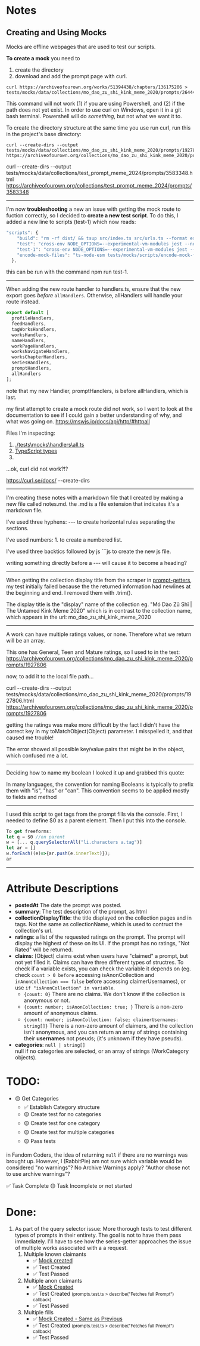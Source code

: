 <h1>Notes</h1>

<h2>Creating and Using Mocks</h2>

Mocks are offline webpages that are used to test our scripts.

**To create a mock** you need to

1. create the directory
2. download and add the prompt page with curl.

```
curl https://archiveofourown.org/works/51394438/chapters/136175206 > tests/mocks/data/collections/mo_dao_zu_shi_kink_meme_2020/prompts/2644428.html
```
This command will not work (1) if you are using Powershell, and (2) if the path does not yet exist. In order to use curl on Windows, open it in a git bash terminal. Powershell will do *something*, but not what we want it to.

To create the directory structure at the same time you use run curl, run this in the project's base directory:

```
curl --create-dirs --output tests/mocks/data/collections/mo_dao_zu_shi_kink_meme_2020/prompts/1927806.html https://archiveofourown.org/collections/mo_dao_zu_shi_kink_meme_2020/prompts/1927806
```

curl --create-dirs --output tests/mocks/data/collections/test_prompt_meme_2024/prompts/3583348.html https://archiveofourown.org/collections/test_prompt_meme_2024/prompts/3583348

---

I'm now **troubleshooting** a new an issue with getting the mock route to fuction correctly, so I decided to **create a new test script**. To do this, I added a new line to scripts (test-1) which now reads: 
```js
"scripts": {
    "build": "rm -rf dist/ && tsup src/index.ts src/urls.ts --format esm,cjs --dts",
    "test": "cross-env NODE_OPTIONS=--experimental-vm-modules jest --no-cache .test.ts$ --verbose=true",
    "test-1": "cross-env NODE_OPTIONS=--experimental-vm-modules jest --no-cache prompts.test.ts$ --verbose=true",
    "encode-mock-files": "ts-node-esm tests/mocks/scripts/encode-mock-files.mts"
  },
```
this can be run with the command npm run test-1.

---

When adding the new route handler to handlers.ts, ensure that the new export goes *before* `allHandlers`. Otherwise, allHandlers will handle your route instead.

```js
export default [
  profileHandlers,
  feedHandlers,
  tagWorksHandlers,
  worksHandlers,
  nameHandlers,
  workPageHandlers,
  worksNavigateHandlers,
  worksChapterHandlers,
  seriesHandlers,
  promptHandlers,
  allHandlers
];
```
note that my new Handler, promptHandlers, is before allHandlers, which is last.


my first attempt to create a mock route did not work, so I went to look at the documentation to see if I could gain a better understanding of why, and what was going on. https://mswjs.io/docs/api/http/#httpall

Files I'm inspecting: 
1. [./tests\mocks\handlers\all.ts](./tests\mocks\handlers\all.ts)
1. [TypeScript types](./tests\mocks\handlers\collections\prompt.ts)
2. 

...ok, curl did not work?!?

https://curl.se/docs/
--create-dirs


---

I'm creating these notes with a markdown file that I created by making a new file called notes.md. the .md is a file extension that indicates it's a markdown file. 

I've used three hyphens: --- to create horizontal rules separating the sections. 

I've used numbers: 1. to create a numbered list. 

I've used three backtics followed by js ```js to create the new js file. 

writing something directly before a --- will cause it to become a heading?

---

When getting the collection display title from the scraper in [prompt-getters](src\collections\prompts\prompt-getters.ts), my test initially failed because the the returned information had newlines at the beginning and end. I removed them with .trim().

The display title is the "display" name of the collection eg. "Mó Dào Zǔ Shī | The Untamed Kink Meme 2020" which is in contrast to the collection name, which appears in the url: mo_dao_zu_shi_kink_meme_2020

---

A work can have multiple ratings values, or none. Therefore what we return will be an array. 

This one has General, Teen and Mature ratings, so I used to in the test: 
https://archiveofourown.org/collections/mo_dao_zu_shi_kink_meme_2020/prompts/1927806

now, to add it to the local file path...

curl --create-dirs --output tests/mocks/data/collections/mo_dao_zu_shi_kink_meme_2020/prompts/1927806.html https://archiveofourown.org/collections/mo_dao_zu_shi_kink_meme_2020/prompts/1927806

getting the ratings was make more difficult by the fact I didn't have the correct key in my toMatchObject(Object) parameter. I misspelled it, and that caused me trouble!

The error showed all possible key/value pairs that might be in the object, which confused me a lot.

---

Deciding how to name my boolean I looked it up and grabbed this quote:

In many languages, the convention for naming Booleans is typically to prefix them with "is", "has" or "can". This convention seems to be applied mostly to fields and method

---

I used this script to get tags from the prompt fills via the console. First, I needed to define $0 as a parent element. Then I put this into the console.

```js
To get freeforms:              
let q = $0 //on parent
w = [... q.querySelectorAll("li.characters a.tag")]
let ar = []
w.forEach((e)=>{ar.push(e.innerText)});
ar
```

---

# Attribute Descriptions

* **postedAt** The date the prompt was posted.
* **summary**: The test description of the prompt, as html
* **collectionDisplayTitle**: the title displayed on the collection pages and in tags. Not the same as collectionName, which is used to contruct the collection's url. 
* **ratings**: a list of the requested ratings on the prompt. The prompt will display the highest of these on its UI. If the prompt has no ratings, "Not Rated" will be returned.
* **claims**: [Object] claims exist when users have "claimed" a prompt, but not yet filled it. Claims can have three different types of structres. To check if a variable exists, you can check the variable it depends on (eg. check `count > 0 before` accessing isAnonCollection and `inAnonCollection === false` before accessing claimerUsernames), or use `if "isAnonCollection" in variable`.
  * `{count: 0}` There are no claims. We don't know if the collection is anonymous or not.
  * `{count: number; isAnonCollection: true; }` There is a non-zero amount of anonymous claims.
  * `{count: number; isAnonCollection: false; claimerUsernames: string[]}` There is a non-zero amount of claimers, and the collection isn't anonymous, and you can return an array of strings containing their **usernames** not pseuds; (it's unknown if they have pseuds).
* **categories**: `null | string[]`<br>
null if no categories are selected, or an array of strings (WorkCategory objects).<br>

# TODO: 

* 🟡 Get Categories
  * ✅ Establish Category structure
  * 🟡 Create test for no categories
  * 🟡 Create test for one category
  * 🟡 Create test for multiple categories
  * 🟡 Pass tests

in Fandom Coders, the idea of returning `null` if there are no warnings was brought up. However, I (RabbitPie) am not sure which variable would be considered "no warnings"? No Archive Warnings apply? "Author chose not to use archive warnings"?

✅ Task Complete
🟡 Task Incomplete or not started

# Done:

1. As part of the query selector issue: More thorough tests to test different types of prompts in their entirety. The goal is not to have them pass immediately. I'll have to see how the series-getter approaches the issue of multiple works associated with a a request.
    1. Multiple known claimants 
       * ✅ [Mock created](/tests/mocks/data/collections/test_prompt_meme_2024/prompts/3583348.html)
       * ✅ Test Created 
       * ✅ Test Passed    
    2. Multiple anon claimants
       * ✅ [Mock Created](/tests/mocks/data/collections/mo_dao_zu_shi_kink_meme_2020/prompts/1909048.html)
       * ✅ Test Created <small>(prompts.test.ts > describe("Fetches full Prompt") callback)</small>
       * ✅ Test Passed
    3. Multiple fills
       * ✅ [Mock Created - Same as Previous](/tests/mocks/data/collections/mo_dao_zu_shi_kink_meme_2020/prompts/1909048.html)
       * ✅ Test Created <small>(prompts.test.ts > describe("Fetches full Prompt") callback)</small>
       * ✅ Test Passed




